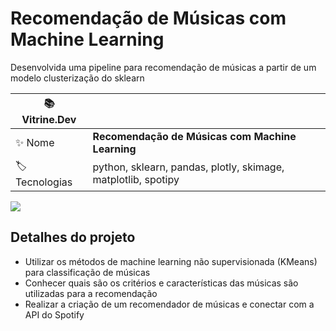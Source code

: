 # Recomendação de Músicas com Machine Learning

Desenvolvida uma pipeline para recomendação de músicas a partir de um modelo clusterização do sklearn

| :books: Vitrine.Dev |     |
| -------------  | --- |
| :sparkles: Nome        | **Recomendação de Músicas com Machine Learning**
| :label: Tecnologias | python, sklearn, pandas, plotly, skimage, matplotlib, spotipy

![](https://vitrinedev.s3.amazonaws.com/recomendador_musicas.png)

## Detalhes do projeto

- Utilizar os métodos de machine learning não supervisionada (KMeans) para classificação de músicas
- Conhecer quais são os critérios e características das músicas são utilizadas para a recomendação
- Realizar a criação de um recomendador de músicas e conectar com a API do Spotify
